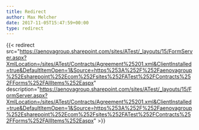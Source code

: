 ```yaml
---
title: Redirect
author: Max Melcher
date: 2017-11-05T15:47:59+00:00
type: redirect
---
```

{{< redirect src="https://aenovagroup.sharepoint.com/sites/ATest/_layouts/15/FormServer.aspx?XmlLocation=/sites/ATest/Contracts/Agreement%25201.xml&ClientInstalled=true&DefaultItemOpen=1&Source=https%253A%252F%252Faenovagroup%252Esharepoint%252Ecom%252Fsites%252FATest%252FContracts%252FForms%252FAllItems%252Easpx" description="https://aenovagroup.sharepoint.com/sites/ATest/_layouts/15/FormServer.aspx?XmlLocation=/sites/ATest/Contracts/Agreement%25201.xml&ClientInstalled=true&DefaultItemOpen=1&Source=https%253A%252F%252Faenovagroup%252Esharepoint%252Ecom%252Fsites%252FATest%252FContracts%252FForms%252FAllItems%252Easpx" >}}
